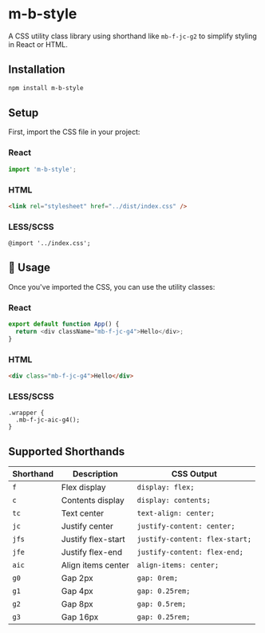 # m-b-style

<!-- I made this for fun :) -->

A CSS utility class library using shorthand like `mb-f-jc-g2` to simplify styling in React or HTML.

## Installation

```bash
npm install m-b-style
```

## Setup

First, import the CSS file in your project:

### React
```js
import 'm-b-style';
```

### HTML
```html
<link rel="stylesheet" href="../dist/index.css" />
```

### LESS/SCSS
```less
@import '../index.css';
```

## 🚀 Usage

Once you've imported the CSS, you can use the utility classes:

### React
```js
export default function App() {
  return <div className="mb-f-jc-g4">Hello</div>;
}
```

### HTML
```html
<div class="mb-f-jc-g4">Hello</div>
```

### LESS/SCSS
```less
.wrapper {
  .mb-f-jc-aic-g4();
}
```

## Supported Shorthands

| Shorthand | Description        | CSS Output                     |
| --------- | ------------------ | ------------------------------ |
| `f`       | Flex display       | `display: flex;`               |
| `c`       | Contents display   | `display: contents;`           |
| `tc`      | Text center        | `text-align: center;`          |
| `jc`      | Justify center     | `justify-content: center;`     |
| `jfs`     | Justify flex-start | `justify-content: flex-start;` |
| `jfe`     | Justify flex-end   | `justify-content: flex-end;`   |
| `aic`     | Align items center | `align-items: center;`         |
| `g0`      | Gap 2px            | `gap: 0rem;`                    |
| `g1`      | Gap 4px            | `gap: 0.25rem;`                    |
| `g2`      | Gap 8px            | `gap: 0.5rem;`                    |
| `g3`     | Gap 16px           | `gap: 0.25rem;`                   |